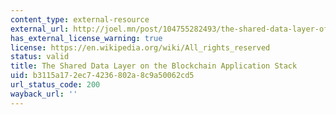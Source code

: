 ```yaml
---
content_type: external-resource
external_url: http://joel.mn/post/104755282493/the-shared-data-layer-of-the-blockchain
has_external_license_warning: true
license: https://en.wikipedia.org/wiki/All_rights_reserved
status: valid
title: The Shared Data Layer on the Blockchain Application Stack
uid: b3115a17-2ec7-4236-802a-8c9a50062cd5
url_status_code: 200
wayback_url: ''
---
```

